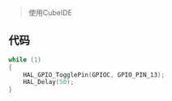 



<!-- 
title: 03-库函数点灯 
sort: 
--> 

> 使用CubeIDE

## 代码

```c
while (1)
{
	HAL_GPIO_TogglePin(GPIOC, GPIO_PIN_13);
	HAL_Delay(50);
}
```

